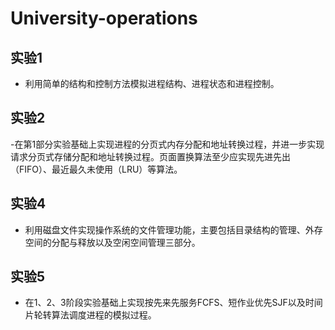 # University-operations

## 实验1

- 利用简单的结构和控制方法模拟进程结构、进程状态和进程控制。

## 实验2

-在第1部分实验基础上实现进程的分页式内存分配和地址转换过程，并进一步实现请求分页式存储分配和地址转换过程。页面置换算法至少应实现先进先出（FIFO）、最近最久未使用（LRU）等算法。

## 实验4

- 利用磁盘文件实现操作系统的文件管理功能，主要包括目录结构的管理、外存空间的分配与释放以及空闲空间管理三部分。

## 实验5

- 在1、2、3阶段实验基础上实现按先来先服务FCFS、短作业优先SJF以及时间片轮转算法调度进程的模拟过程。 
